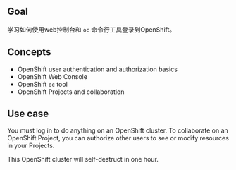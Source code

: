 ## Goal

学习如何使用web控制台和 `oc` 命令行工具登录到OpenShift。

## Concepts

* OpenShift user authentication and authorization basics
* OpenShift Web Console
* OpenShift `oc` tool
* OpenShift Projects and collaboration

## Use case

You must log in to do anything on an OpenShift cluster. To collaborate on an OpenShift Project, you can authorize other users to see or modify resources in your Projects.

This OpenShift cluster will self-destruct in one hour.
